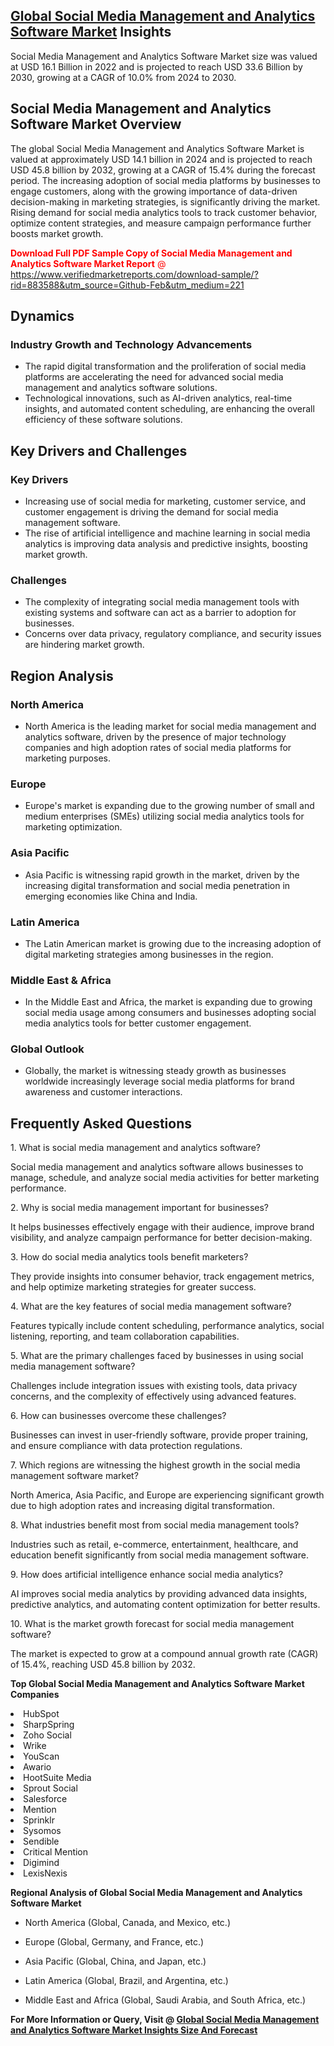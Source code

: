 <h2><a href="https://www.verifiedmarketreports.com/download-sample/?rid=883588&amp;utm_source=Github&amp;utm_medium=221" target="_blank">Global Social Media Management and Analytics Software Market</a> Insights</h2><p>Social Media Management and Analytics Software Market size was valued at USD 16.1 Billion in 2022 and is projected to reach USD 33.6 Billion by 2030, growing at a CAGR of 10.0% from 2024 to 2030.</p><p> <h2>Social Media Management and Analytics Software Market Overview</h2> <p>The global Social Media Management and Analytics Software Market is valued at approximately USD 14.1 billion in 2024 and is projected to reach USD 45.8 billion by 2032, growing at a CAGR of 15.4% during the forecast period. The increasing adoption of social media platforms by businesses to engage customers, along with the growing importance of data-driven decision-making in marketing strategies, is significantly driving the market. Rising demand for social media analytics tools to track customer behavior, optimize content strategies, and measure campaign performance further boosts market growth.</p> <p><p><span class=""><span style="color: #ff0000;"><strong>Download Full PDF Sample Copy of Social Media Management and Analytics Software Market Report</strong> @ </span><a href="https://www.verifiedmarketreports.com/download-sample/?rid=883588&amp;utm_source=Github-Feb&amp;utm_medium=221" target="_blank">https://www.verifiedmarketreports.com/download-sample/?rid=883588&amp;utm_source=Github-Feb&amp;utm_medium=221</a></span></p></p> <h2>Dynamics</h2> <h3>Industry Growth and Technology Advancements</h3> <ul> <li>The rapid digital transformation and the proliferation of social media platforms are accelerating the need for advanced social media management and analytics software solutions.</li> <li>Technological innovations, such as AI-driven analytics, real-time insights, and automated content scheduling, are enhancing the overall efficiency of these software solutions.</li> </ul> <h2>Key Drivers and Challenges</h2> <h3>Key Drivers</h3> <ul> <li>Increasing use of social media for marketing, customer service, and customer engagement is driving the demand for social media management software.</li> <li>The rise of artificial intelligence and machine learning in social media analytics is improving data analysis and predictive insights, boosting market growth.</li> </ul> <h3>Challenges</h3> <ul> <li>The complexity of integrating social media management tools with existing systems and software can act as a barrier to adoption for businesses.</li> <li>Concerns over data privacy, regulatory compliance, and security issues are hindering market growth.</li> </ul> <h2>Region Analysis</h2> <h3>North America</h3> <ul> <li>North America is the leading market for social media management and analytics software, driven by the presence of major technology companies and high adoption rates of social media platforms for marketing purposes.</li> </ul> <h3>Europe</h3> <ul> <li>Europe's market is expanding due to the growing number of small and medium enterprises (SMEs) utilizing social media analytics tools for marketing optimization.</li> </ul> <h3>Asia Pacific</h3> <ul> <li>Asia Pacific is witnessing rapid growth in the market, driven by the increasing digital transformation and social media penetration in emerging economies like China and India.</li> </ul> <h3>Latin America</h3> <ul> <li>The Latin American market is growing due to the increasing adoption of digital marketing strategies among businesses in the region.</li> </ul> <h3>Middle East & Africa</h3> <ul> <li>In the Middle East and Africa, the market is expanding due to growing social media usage among consumers and businesses adopting social media analytics tools for better customer engagement.</li> </ul> <h3>Global Outlook</h3> <ul> <li>Globally, the market is witnessing steady growth as businesses worldwide increasingly leverage social media platforms for brand awareness and customer interactions.</li> </ul> <h2>Frequently Asked Questions</h2> <p>1. What is social media management and analytics software?</p> <p>Social media management and analytics software allows businesses to manage, schedule, and analyze social media activities for better marketing performance.</p> <p>2. Why is social media management important for businesses?</p> <p>It helps businesses effectively engage with their audience, improve brand visibility, and analyze campaign performance for better decision-making.</p> <p>3. How do social media analytics tools benefit marketers?</p> <p>They provide insights into consumer behavior, track engagement metrics, and help optimize marketing strategies for greater success.</p> <p>4. What are the key features of social media management software?</p> <p>Features typically include content scheduling, performance analytics, social listening, reporting, and team collaboration capabilities.</p> <p>5. What are the primary challenges faced by businesses in using social media management software?</p> <p>Challenges include integration issues with existing tools, data privacy concerns, and the complexity of effectively using advanced features.</p> <p>6. How can businesses overcome these challenges?</p> <p>Businesses can invest in user-friendly software, provide proper training, and ensure compliance with data protection regulations.</p> <p>7. Which regions are witnessing the highest growth in the social media management software market?</p> <p>North America, Asia Pacific, and Europe are experiencing significant growth due to high adoption rates and increasing digital transformation.</p> <p>8. What industries benefit most from social media management tools?</p> <p>Industries such as retail, e-commerce, entertainment, healthcare, and education benefit significantly from social media management software.</p> <p>9. How does artificial intelligence enhance social media analytics?</p> <p>AI improves social media analytics by providing advanced data insights, predictive analytics, and automating content optimization for better results.</p> <p>10. What is the market growth forecast for social media management software?</p> <p>The market is expected to grow at a compound annual growth rate (CAGR) of 15.4%, reaching USD 45.8 billion by 2032.</p> </p><p><strong>Top Global Social Media Management and Analytics Software Market Companies</strong></p><div data-test-id=""><p><li>HubSpot</li><li> SharpSpring</li><li> Zoho Social</li><li> Wrike</li><li> YouScan</li><li> Awario</li><li> HootSuite Media</li><li> Sprout Social</li><li> Salesforce</li><li> Mention</li><li> Sprinklr</li><li> Sysomos</li><li> Sendible</li><li> Critical Mention</li><li> Digimind</li><li> LexisNexis</li></p><div><strong>Regional Analysis of&nbsp;Global Social Media Management and Analytics Software Market</strong></div><ul><li dir="ltr"><p dir="ltr">North America&nbsp;(Global, Canada, and Mexico, etc.)</p></li><li dir="ltr"><p dir="ltr">Europe (Global, Germany, and France, etc.)</p></li><li dir="ltr"><p dir="ltr">Asia Pacific&nbsp;(Global, China, and Japan, etc.)</p></li><li dir="ltr"><p dir="ltr">Latin America&nbsp;(Global, Brazil, and Argentina, etc.)</p></li><li dir="ltr">Middle East and Africa&nbsp;(Global, Saudi Arabia, and South Africa, etc.)</li></ul><p><strong>For More Information or Query, Visit @&nbsp;</strong><strong><a href="https://www.verifiedmarketreports.com/product/social-media-management-and-analytics-software-market/?utm_source=Github&amp;utm_medium=221" target="_blank">Global Social Media Management and Analytics Software Market Insights Size And Forecast</a></strong></p></div>
